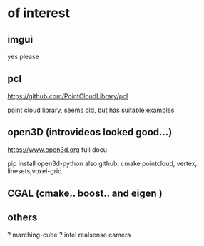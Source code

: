 # of interest

## imgui

yes please

## pcl

<https://github.com/PointCloudLibrary/pcl>

point cloud library,
seems old,
but has suitable examples

## open3D (introvideos looked good...)

<https://www.open3d.org> full docu

pip install open3d-python
also github, cmake
pointcloud, vertex, linesets,voxel-grid.

## CGAL (cmake.. boost.. and eigen )

## others

? marching-cube
? intel realsense camera
